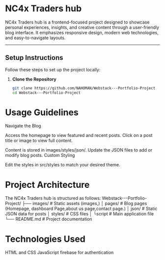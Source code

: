 # NC4x Traders hub

NC4x Traders hub is a frontend-focused project designed to showcase personal experiences, insights, and creative content through a user-friendly blog interface. It emphasizes responsive design, modern web technologies, and easy-to-navigate layouts.

---

## Setup Instructions

Follow these steps to set up the project locally:

1. **Clone the Repository**  
   ```bash
   git clone https://github.com/NAHOMAN/Webstack---Portfolio-Project
   cd Webstack---Portfolio-Project
# Usage Guidelines
Navigate the Blog

Access the homepage to view featured and recent posts.
Click on a post title or image to view full content.

Content is stored in images/styles/json/. Update the JSON files to add or modify blog posts.
Custom Styling

Edit the styles in src/styles to match your desired theme.


# Project Architecture
The NC4x Traders hub is structured as follows:
Webstack---Portfolio-Project/
├── images/         # Static assets (images,)
│   pages/      # Blog pages (Homepage, dashboard Page,about us page,contact page.)
│   json/       # Static JSON data for posts
│   styles/     # CSS  files
│   └script      # Main application file
└── README.md       # Project documentation

# Technologies Used
HTML and CSS
JavaScript 
firebase for authentication
